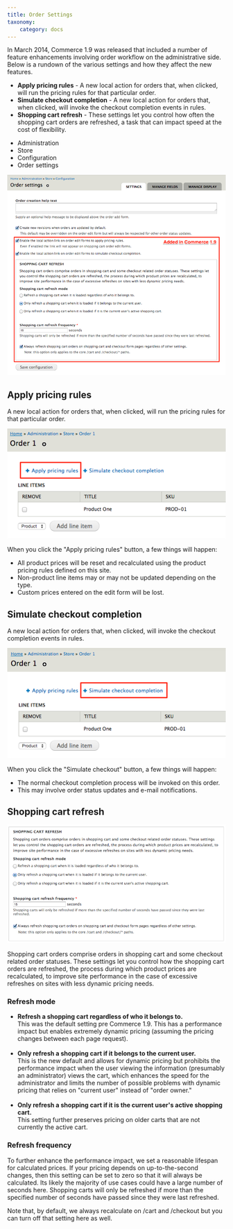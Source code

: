 ```yaml
---
title: Order Settings
taxonomy:
    category: docs
---
```


<div class="docs-enhanced">
<p>In March 2014, Commerce 1.9 was released that included a number of feature enhancements involving order workflow on the administrative side. Below is a rundown of the various settings and how they affect the new features.</p>

<ul>
  <li><strong>Apply pricing rules</strong> - A new local action for orders that, when clicked, will run the pricing rules for that particular order.</li>
  <li><strong>Simulate checkout completion</strong> - A new local action for orders that, when clicked, will invoke the checkout completion events in rules.</li>
  <li><strong>Shopping cart refresh</strong> - These settings let you control how often the shopping cart orders are refreshed, a task that can impact speed at the cost of flexibility.</li>
</ul>

<div class="screenshot">
    <ul class="screenshot_breadcrumbs">
        <li class="first">Administration</li>
        <li>Store</li>
        <li>Configuration</li>
        <li class="last">Order settings</li>
    </ul>
    <div class="img">
        <a href="/user/pages/02.commerce1/01.user-guide/07.Managing-Orders/01.Order-Settings/screenshot_2014-11-18_14.58.46.png">
            <img src="/user/pages/02.commerce1/01.user-guide/07.Managing-Orders/01.Order-Settings/screenshot_2014-11-18_14.58.46.png" alt="Order configuration screenshot" />
        </a>
    </div>
</div>

<h2>Apply pricing rules</h2>
<p>A new local action for orders that, when clicked, will run the pricing rules for that particular order. </p>
<div class="screenshot">
    <div class="img">
        <a href="/user/pages/02.commerce1/01.user-guide/07.Managing-Orders/01.Order-Settings/screenshot_2014-11-18_15.14.25.png">
            <img src="/user/pages/02.commerce1/01.user-guide/07.Managing-Orders/01.Order-Settings/screenshot_2014-11-18_15.14.25.png" alt="Apply Pricing Rules screenshot" />
        </a>
    </div>
</div>
<p>When you click the "Apply pricing rules" button, a few things will happen:</p>
<ul>
  <li>All product prices will be reset and recalculated using the product pricing rules defined on this site.</li>
  <li>Non-product line items may or may not be updated depending on the type.</li>
  <li>Custom prices entered on the edit form will be lost.</li>
</ul>

<h2>Simulate checkout completion</h2>

<p>A new local action for orders that, when clicked, will invoke the checkout completion events in rules.</p>

<div class="screenshot">
    <div class="img">
        <a href="/user/pages/02.commerce1/01.user-guide/07.Managing-Orders/01.Order-Settings/screenshot_2014-11-18_15.22.53.png">
            <img src="/user/pages/02.commerce1/01.user-guide/07.Managing-Orders/01.Order-Settings/screenshot_2014-11-18_15.22.53.png" alt="Simulate Checkout Completion screenshot" />
        </a>
    </div>
</div>
<p>When you click the "Simulate checkout" button, a few things will happen:</p>
<ul>
<li>The normal checkout completion process will be invoked on this order.</li>
<li>This may involve order status updates and e-mail notifications.</li>
</ul>

<h2>Shopping cart refresh</h2>

<div class="screenshot">
    <div class="img">
        <a href="/user/pages/02.commerce1/01.user-guide/07.Managing-Orders/01.Order-Settings/screenshot_2014-11-18_15.41.45.png">
            <img src="/user/pages/02.commerce1/01.user-guide/07.Managing-Orders/01.Order-Settings/screenshot_2014-11-18_15.41.45.png" alt="Shopping cart refresh screenshot" />
        </a>
    </div>
</div>

<p>Shopping cart orders comprise orders in shopping cart and some checkout related order statuses. These settings let you control how the shopping cart orders are refreshed, the process during which product prices are recalculated, to improve site performance in the case of excessive refreshes on sites with less dynamic pricing needs.</p>

<h3>Refresh mode</h3>
<ul>
<li><strong>Refresh a shopping cart regardless of who it belongs to.</strong><br />This was the default setting pre Commerce 1.9. This has a performance impact but enables extremely dynamic pricing (assuming the pricing changes between each page request).<br /><br /></li>
<li><strong>Only refresh a shopping cart if it belongs to the current user.</strong><br />This is the new default and allows for dynamic pricing but prohibits the performance impact when the user viewing the information (presumably an administrator) views the cart, which enhances the speed for the administrator and limits the number of possible problems with dynamic pricing that relies on "current user" instead of "order owner."<br /><br /></li>
<li><strong>Only refresh a shopping cart if it is the current user's active shopping cart.</strong><br /> This setting further preserves pricing on older carts that are not currently the active cart.</li>
</ul>

<h3>Refresh frequency</h3>
<p>To further enhance the performance impact, we set a reasonable lifespan for calculated prices. If your pricing depends on up-to-the-second changes, then this setting can be set to zero so that it will always be calculated. Its likely the majority of use cases could have a large number of seconds here. Shopping carts will only be refreshed if more than the specified number of seconds have passed since they were last refreshed.</p>
<p>Note that, by default, we always recalculate on /cart and /checkout but you can turn off that setting here as well.</p>
</div>